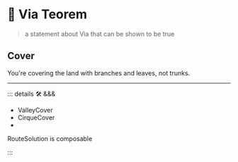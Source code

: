 # 🔻 <via>Via Teorem</via>

> a statement about Via that can be shown to be true

## Cover

You're covering the land with branches and leaves, not trunks.

---

<!-- =================================================== -->
<!-- =================================================== -->
<!-- =================================================== -->
<!-- =================================================== -->
<!-- =================================================== -->
::: details 🛠 <dev>&&&</dev>

- ValleyCover
- CirqueCover
-

RouteSolution is composable

:::
